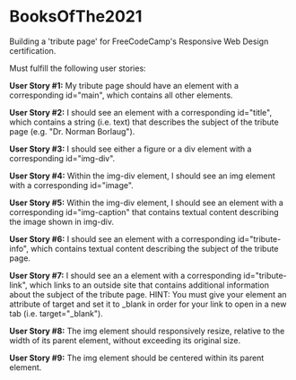 # BooksOfThe2021
Building a 'tribute page' for FreeCodeCamp's Responsive Web Design certification.

Must fulfill the following user stories:

<b>User Story #1:</b> My tribute page should have an element with a corresponding id="main", which contains all other elements.

<b>User Story #2:</b> I should see an element with a corresponding id="title", which contains a string (i.e. text) that describes the subject of the tribute page (e.g. "Dr. Norman Borlaug").

<b>User Story #3:</b> I should see either a figure or a div element with a corresponding id="img-div".

<b>User Story #4:</b> Within the img-div element, I should see an img element with a corresponding id="image".

<b>User Story #5:</b> Within the img-div element, I should see an element with a corresponding id="img-caption" that contains textual content describing the image shown in img-div.

<b>User Story #6:</b> I should see an element with a corresponding id="tribute-info", which contains textual content describing the subject of the tribute page.

<b>User Story #7:</b> I should see an a element with a corresponding id="tribute-link", which links to an outside site that contains additional information about the subject of the tribute page. HINT: You must give your element an attribute of target and set it to _blank in order for your link to open in a new tab (i.e. target="_blank").

<b>User Story #8:</b> The img element should responsively resize, relative to the width of its parent element, without exceeding its original size.

<b>User Story #9:</b> The img element should be centered within its parent element.
